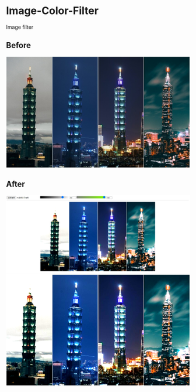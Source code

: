 # Image-Color-Filter
 Image filter

## Before
![Image](/images/taipei-101-taiwan-attraction-2.jpg "Image!")

## After
![Image](/images/example.png "Image!")
![Image](/images/example2.png "Image!")
